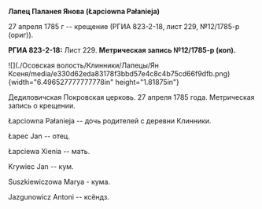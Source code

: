 **Лапец Паланея Янова (Łapciowna Pałanieja)**

27 апреля 1785 г -- крещение (РГИА 823-2-18, лист 229, №12/1785-р
(ориг)).

**РГИА 823-2-18:** Лист 229. **Метрическая запись №12/1785-р (коп).**

![](./Осовская волость/Клинники/Лапецы/Ян Ксеня/media/e330d62eda83178f3bbd57e4c8c4b75cd66f9dfb.png){width="6.496527777777778in"
height="1.81875in"}

Дедиловичская Покровская церковь. 27 апреля 1785 года. Метрическая
запись о крещении.

Łapciowna Pałanieja -- дочь родителей с деревни Клинники.

Łapec Jan -- отец.

Łapciewa Xienia -- мать.

Krywiec Jan -- кум.

Suszkiewiczowa Marya - кума.

Jazgunowicz Antoni -- ксёндз.

